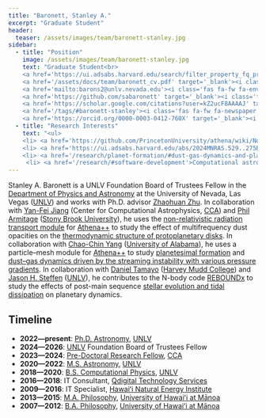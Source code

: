 ```yaml
---
title: "Baronett, Stanley A."
excerpt: "Graduate Student"
header:
  teaser: /assets/images/team/baronett-stanley.jpg
sidebar:
  - title: "Position"
    image: /assets/images/team/baronett-stanley.jpg
    text: "Graduate Student<br>
    <a href='https://ui.adsabs.harvard.edu/search/filter_property_fq_property=AND&filter_property_fq_property=property%3A%22refereed%22&fq=%7B!type%3Daqp%20v%3D%24fq_database%7D&fq=%7B!type%3Daqp%20v%3D%24fq_property%7D&fq_database=(database%3Aastronomy%20OR%20database%3Aphysics)&fq_property=(property%3A%22refereed%22)&q=%20author%3A%22Baronett%2C%20S%22&sort=date%20desc%2C%20bibcode%20desc&p_=0' target='_blank'><i class='fas fa-fw fa-search'></i>ADS</a><br>
    <a href='/assets/docs/team/baronett_cv.pdf' target='_blank'><i class='fas fa-fw fa-file-pdf'></i>CV</a><br>
    <a href='mailto:barons2@unlv.nevada.edu'><i class='fas fa-fw fa-envelope'></i>Email</a><br>
    <a href='https://github.com/sabaronett' target='_blank'><i class='fab fa-fw fa-github'></i>GitHub</a><br>
    <a href='https://scholar.google.com/citations?user=kZ2ucF8AAAAJ' target='_blank'><i class='fas fa-fw fa-user-graduate'></i>Google Scholar</a><br>
    <a href='/tags/#baronett-stanley'><i class='fas fa-fw fa-newspaper'></i>News</a><br>
    <a href='https://orcid.org/0000-0003-0412-760X' target='_blank'><i class='fab fa-fw fa-orcid'></i>ORCiD</a>"
  - title: "Research Interests"
    text: "<ul>
    <li> <a href='https://github.com/PrincetonUniversity/athena/wiki/Non-relativistic-Radiation-Transport' target='_blank'>Radiation hydrodynamics</a>
    <li> <a href='https://ui.adsabs.harvard.edu/abs/2024MNRAS.529..275B/abstract' target='_blank'>Streaming instability</a>
    <li> <a href='/research/planet-formation/#dust-gas-dynamics-and-planetesimal-formation'>Planetesimal formation</a>
     <li> <a href='/research/#software-development'>Computational astrophysics</a>"
---
```

Stanley A. Baronett is a UNLV Foundation Board of Trustees Fellow in the <a href='https://www.physics.unlv.edu/' target='_blank'>Department of Physics and Astronomy</a> at the University of Nevada, Las Vegas (<a href='https://www.unlv.edu/' target='_blank'>UNLV</a>) and works with Ph.D. advisor <a href='https://www.physics.unlv.edu/~zhzhu/Home.html' target='_blank'>Zhaohuan Zhu</a>.
In collaboration with <a href='https://www.simonsfoundation.org/people/yan-fei-jiang/' target='_blank'>Yan-Fei Jiang</a> (Center for Computational Astrophysics, <a href='https://www.simonsfoundation.org/flatiron/center-for-computational-astrophysics/' target='_blank'>CCA</a>) and <a href='https://www.simonsfoundation.org/people/phil-armitage/' target='_blank'>Phil Armitage</a> (<a href='https://www.astro.sunysb.edu/' target='_blank'>Stony Brook University</a>), he uses the <a href='https://github.com/PrincetonUniversity/athena/wiki/Non-relativistic-Radiation-Transport' target='_blank'>non-relativistic radiation transport module</a> for [Athena++](/research/#software-development) to study the effect of multifrequency dust opacities on the [thermodynamic structure of protoplanetary disks](/research/protoplanetary-disks/#accretion-and-structure).
In collaboration with <a href='https://physics.ua.edu/people/chao-chin-yang/' target='_blank'>Chao-Chin Yang</a> (<a href='https://physics.ua.edu/' target='_blank'>University of Alabama</a>), he uses a particle–mesh module for [Athena++](/research/#software-development) to study [planetesimal formation](/research/planet-formation/#dust-gas-dynamics-and-planetesimal-formation) and <a href='https://ui.adsabs.harvard.edu/abs/2024MNRAS.529..275B/abstract' target='_blank'>dust–gas dynamics driven by the streaming instability with various pressure gradients</a>.
In collaboration with <a href='https://www.hmc.edu/physics/faculty-staff/tamayo/' target='_blank'>Daniel Tamayo</a> (<a href='https://www.hmc.edu/physics/' target='_blank'>Harvey Mudd College</a>) and <a href='https://www.jasonhsteffen.com/' target='_blank'>Jason H. Steffen</a> (<a href='https://www.unlv.edu/' target='_blank'>UNLV</a>), he contributes to the N-body code <a href='https://reboundx.readthedocs.io/' target='_blank'>REBOUNDx</a> to study the effects of post-main sequence <a href='https://ui.adsabs.harvard.edu/abs/2022MNRAS.510.6001B/abstract' target='_blank'>stellar evolution and tidal dissipation</a> on planetary dynamics.


## Timeline
- __2022—present__: <a href='https://www.unlv.edu/degree/phd-astronomy' target='_blank'>Ph.D. Astronomy</a>, <a href='https://www.unlv.edu/' target='_blank'>UNLV</a>
- __2024—2026__: <a href='https://www.unlv.edu/' target='_blank'>UNLV</a> Foundation Board of Trustees Fellow
- __2023—2024__: <a href='https://www.simonsfoundation.org/flatiron-institute-center-for-computational-astrophysics-pre-doctoral-program' target='_blank'>Pre-Doctoral Research Fellow</a>, <a href='https://www.simonsfoundation.org/flatiron/center-for-computational-astrophysics/' target='_blank'>CCA</a>
- __2020—2022__: <a href='https://www.unlv.edu/degree/ms-astronomy' target='_blank'>M.S. Astronomy</a>, <a href='https://www.unlv.edu/' target='_blank'>UNLV</a>
- __2018—2020__: <a href='https://www.unlv.edu/degree/bs-physics' target='_blank'>B.S. Computational Physics</a>, <a href='https://www.unlv.edu/' target='_blank'>UNLV</a>
- __2016—2018__: IT Consultant, <a href='https://www.qdigital.com/' target='_blank'>Qdigital Technology Services</a>
- __2009—2016__: IT Specialist, <a href='https://www.hnei.hawaii.edu/' target='_blank'>Hawaiʻi Natural Energy Institute</a>
- __2013—2015__: <a href='https://hawaii.edu/phil/graduate/ma-requirements/' target='_blank'>M.A. Philosophy</a>, <a href='https://manoa.hawaii.edu/' target='_blank'>University of Hawaiʻi at Mānoa</a>
- __2007—2012__: <a href='https://hawaii.edu/phil/undergraduate/major-requirements/' target='_blank'>B.A. Philosophy</a>, <a href='https://manoa.hawaii.edu/' target='_blank'>University of Hawaiʻi at Mānoa</a>
